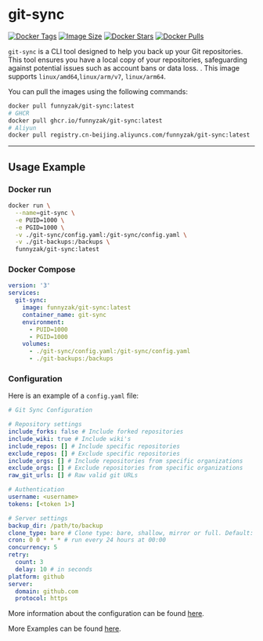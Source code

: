 # git-sync

[![Docker Tags](https://img.shields.io/docker/v/funnyzak/git-sync?sort=semver&style=flat-square)](https://hub.docker.com/r/funnyzak/git-sync/)
[![Image Size](https://img.shields.io/docker/image-size/funnyzak/git-sync)](https://hub.docker.com/r/funnyzak/git-sync/)
[![Docker Stars](https://img.shields.io/docker/stars/funnyzak/git-sync.svg?style=flat-square)](https://hub.docker.com/r/funnyzak/git-sync/)
[![Docker Pulls](https://img.shields.io/docker/pulls/funnyzak/git-sync.svg?style=flat-square)](https://hub.docker.com/r/funnyzak/git-sync/)

`git-sync` is a CLI tool designed to help you back up your Git repositories. This tool ensures you have a local copy of your repositories, safeguarding against potential issues such as account bans or data loss.
. This image supports `linux/amd64`,`linux/arm/v7`, `linux/arm64`.

You can pull the images using the following commands:

```bash
docker pull funnyzak/git-sync:latest
# GHCR
docker pull ghcr.io/funnyzak/git-sync:latest
# Aliyun
docker pull registry.cn-beijing.aliyuncs.com/funnyzak/git-sync:latest
```

---

## Usage Example

### Docker run

```bash
docker run \
  --name=git-sync \
  -e PUID=1000 \
  -e PGID=1000 \
  -v ./git-sync/config.yaml:/git-sync/config.yaml \
  -v ./git-backups:/backups \
  funnyzak/git-sync:latest
```

### Docker Compose

```yaml
version: '3'
services:
  git-sync:
    image: funnyzak/git-sync:latest
    container_name: git-sync
    environment:
      - PUID=1000
      - PGID=1000
    volumes:
      - ./git-sync/config.yaml:/git-sync/config.yaml
      - ./git-backups:/backups
```

### Configuration

Here is an example of a `config.yaml` file:

```yaml
# Git Sync Configuration

# Repository settings
include_forks: false # Include forked repositories
include_wiki: true # Include wiki's
include_repos: [] # Include specific repositories
exclude_repos: [] # Exclude specific repositories
include_orgs: [] # Include repositories from specific organizations
exclude_orgs: [] # Exclude repositories from specific organizations
raw_git_urls: [] # Raw valid git URLs

# Authentication
username: <username>
tokens: [<token 1>]

# Server settings
backup_dir: /path/to/backup
clone_type: bare # Clone type: bare, shallow, mirror or full. Default: bare
cron: 0 0 * * * # run every 24 hours at 00:00
concurrency: 5
retry:
  count: 3
  delay: 10 # in seconds
platform: github
server:
  domain: github.com
  protocol: https
```
More information about the configuration can be found [here](https://github.com/AkashRajpurohit/git-sync/wiki/Configuration).

More Examples can be found [here](https://github.com/AkashRajpurohit/git-sync/wiki/Examples).